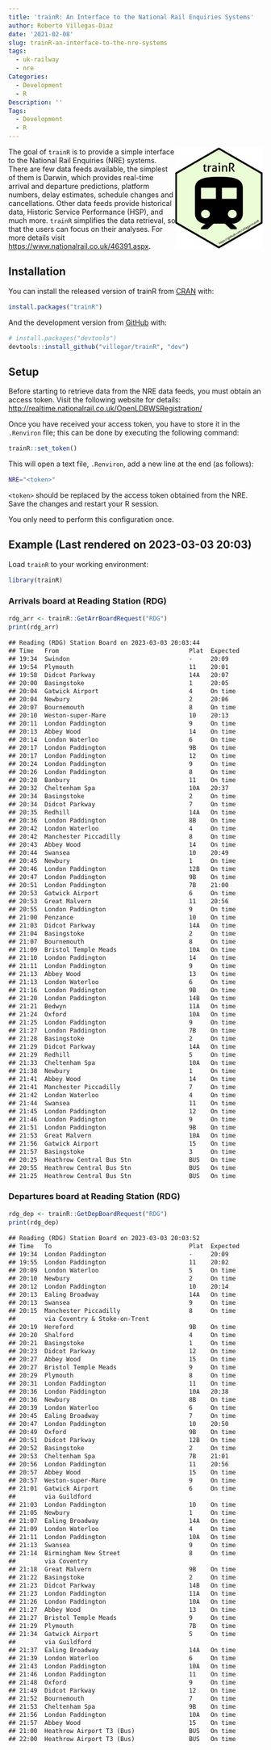 ```yaml
---
title: 'trainR: An Interface to the National Rail Enquiries Systems'
author: Roberto Villegas-Diaz
date: '2021-02-08'
slug: trainR-an-interface-to-the-nre-systems
tags:
  - uk-railway
  - nre
Categories:
  - Development
  - R
Description: ''
Tags:
  - Development
  - R
---
```


<img src="https://raw.githubusercontent.com/villegar/trainR/main/inst/images/logo.png" alt="logo" align="right" height=200px/>

The goal of `trainR` is to provide a simple interface to the 
National Rail Enquiries (NRE) systems. There are few data feeds 
available, the simplest of them is Darwin, which provides real-time 
arrival and departure predictions, platform numbers, delay estimates, 
schedule changes and cancellations. Other data feeds provide historical 
data, Historic Service Performance (HSP), and much more. `trainR` 
simplifies the data retrieval, so that the users can focus on their 
analyses. For more details visit 
https://www.nationalrail.co.uk/46391.aspx.

## Installation

You can install the released version of trainR from [CRAN](https://CRAN.R-project.org) with:

``` r
install.packages("trainR")
```

And the development version from [GitHub](https://github.com/) with:

``` r
# install.packages("devtools")
devtools::install_github("villegar/trainR", "dev")
```

## Setup
Before starting to retrieve data from the NRE data feeds, you must obtain an access token. 
Visit the following website for details: http://realtime.nationalrail.co.uk/OpenLDBWSRegistration/

Once you have received your access token, you have to store it in the `.Renviron` file; this can be 
done by executing the following command:


```r
trainR::set_token()
```

This will open a text file, `.Renviron`, add a new line at the end (as follows):

```bash
NRE="<token>"
```

`<token>` should be replaced by the access token obtained from the NRE. Save the changes and restart 
your R session.

You only need to perform this configuration once.

## Example (Last rendered on 2023-03-03 20:03)

Load `trainR` to your working environment:

```r
library(trainR)
```

### Arrivals board at Reading Station (RDG)


```r
rdg_arr <- trainR::GetArrBoardRequest("RDG")
print(rdg_arr)
```

```
## Reading (RDG) Station Board on 2023-03-03 20:03:44
## Time   From                                    Plat  Expected
## 19:34  Swindon                                 -     20:09
## 19:54  Plymouth                                11    20:01
## 19:58  Didcot Parkway                          14A   20:07
## 20:00  Basingstoke                             1     20:05
## 20:04  Gatwick Airport                         4     On time
## 20:04  Newbury                                 2     20:06
## 20:07  Bournemouth                             8     On time
## 20:10  Weston-super-Mare                       10    20:13
## 20:11  London Paddington                       9     On time
## 20:13  Abbey Wood                              14    On time
## 20:14  London Waterloo                         6     On time
## 20:17  London Paddington                       9B    On time
## 20:17  London Paddington                       12    On time
## 20:24  London Paddington                       9     On time
## 20:26  London Paddington                       8     On time
## 20:28  Banbury                                 11    On time
## 20:32  Cheltenham Spa                          10A   20:37
## 20:34  Basingstoke                             2     On time
## 20:34  Didcot Parkway                          7     On time
## 20:35  Redhill                                 14A   On time
## 20:36  London Paddington                       8B    On time
## 20:42  London Waterloo                         4     On time
## 20:42  Manchester Piccadilly                   8     On time
## 20:43  Abbey Wood                              14    On time
## 20:44  Swansea                                 10    20:49
## 20:45  Newbury                                 1     On time
## 20:46  London Paddington                       12B   On time
## 20:47  London Paddington                       9B    On time
## 20:51  London Paddington                       7B    21:00
## 20:53  Gatwick Airport                         6     On time
## 20:53  Great Malvern                           11    20:56
## 20:55  London Paddington                       9     On time
## 21:00  Penzance                                10    On time
## 21:03  Didcot Parkway                          14A   On time
## 21:04  Basingstoke                             2     On time
## 21:07  Bournemouth                             8     On time
## 21:09  Bristol Temple Meads                    10A   On time
## 21:10  London Paddington                       14    On time
## 21:11  London Paddington                       9     On time
## 21:13  Abbey Wood                              13    On time
## 21:13  London Waterloo                         6     On time
## 21:16  London Paddington                       9B    On time
## 21:20  London Paddington                       14B   On time
## 21:21  Bedwyn                                  11A   On time
## 21:24  Oxford                                  10A   On time
## 21:25  London Paddington                       9     On time
## 21:27  London Paddington                       7B    On time
## 21:28  Basingstoke                             2     On time
## 21:29  Didcot Parkway                          14A   On time
## 21:29  Redhill                                 5     On time
## 21:33  Cheltenham Spa                          10A   On time
## 21:38  Newbury                                 1     On time
## 21:41  Abbey Wood                              14    On time
## 21:41  Manchester Piccadilly                   7     On time
## 21:42  London Waterloo                         4     On time
## 21:44  Swansea                                 11    On time
## 21:45  London Paddington                       12    On time
## 21:46  London Paddington                       9     On time
## 21:51  London Paddington                       9B    On time
## 21:53  Great Malvern                           10A   On time
## 21:56  Gatwick Airport                         15    On time
## 21:57  Basingstoke                             3     On time
## 20:25  Heathrow Central Bus Stn                BUS   On time
## 20:55  Heathrow Central Bus Stn                BUS   On time
## 21:25  Heathrow Central Bus Stn                BUS   On time
```

### Departures board at Reading Station (RDG)


```r
rdg_dep <- trainR::GetDepBoardRequest("RDG")
print(rdg_dep)
```

```
## Reading (RDG) Station Board on 2023-03-03 20:03:52
## Time   To                                      Plat  Expected
## 19:34  London Paddington                       -     20:09
## 19:55  London Paddington                       11    20:02
## 20:09  London Waterloo                         5     On time
## 20:10  Newbury                                 2     On time
## 20:12  London Paddington                       10    20:14
## 20:13  Ealing Broadway                         14A   On time
## 20:13  Swansea                                 9     On time
## 20:15  Manchester Piccadilly                   8     On time
##        via Coventry & Stoke-on-Trent           
## 20:19  Hereford                                9B    On time
## 20:20  Shalford                                4     On time
## 20:21  Basingstoke                             1     On time
## 20:23  Didcot Parkway                          12    On time
## 20:27  Abbey Wood                              15    On time
## 20:27  Bristol Temple Meads                    9     On time
## 20:29  Plymouth                                8     On time
## 20:31  London Paddington                       11    On time
## 20:36  London Paddington                       10A   20:38
## 20:36  Newbury                                 8B    On time
## 20:39  London Waterloo                         6     On time
## 20:45  Ealing Broadway                         7     On time
## 20:47  London Paddington                       10    20:50
## 20:49  Oxford                                  9B    On time
## 20:51  Didcot Parkway                          12B   On time
## 20:52  Basingstoke                             2     On time
## 20:53  Cheltenham Spa                          7B    21:01
## 20:56  London Paddington                       11    20:56
## 20:57  Abbey Wood                              15    On time
## 20:57  Weston-super-Mare                       9     On time
## 21:01  Gatwick Airport                         6     On time
##        via Guildford                           
## 21:03  London Paddington                       10    On time
## 21:05  Newbury                                 1     On time
## 21:07  Ealing Broadway                         14A   On time
## 21:09  London Waterloo                         4     On time
## 21:11  London Paddington                       10A   On time
## 21:13  Swansea                                 9     On time
## 21:14  Birmingham New Street                   8     On time
##        via Coventry                            
## 21:18  Great Malvern                           9B    On time
## 21:22  Basingstoke                             2     On time
## 21:23  Didcot Parkway                          14B   On time
## 21:23  London Paddington                       11A   On time
## 21:26  London Paddington                       10A   On time
## 21:27  Abbey Wood                              13    On time
## 21:27  Bristol Temple Meads                    9     On time
## 21:29  Plymouth                                7B    On time
## 21:34  Gatwick Airport                         5     On time
##        via Guildford                           
## 21:37  Ealing Broadway                         14A   On time
## 21:39  London Waterloo                         6     On time
## 21:43  London Paddington                       10A   On time
## 21:46  London Paddington                       11    On time
## 21:48  Oxford                                  9     On time
## 21:49  Didcot Parkway                          12    On time
## 21:52  Bournemouth                             7     On time
## 21:53  Cheltenham Spa                          9B    On time
## 21:56  London Paddington                       10A   On time
## 21:57  Abbey Wood                              15    On time
## 21:00  Heathrow Airport T3 (Bus)               BUS   On time
## 22:00  Heathrow Airport T3 (Bus)               BUS   On time
```
